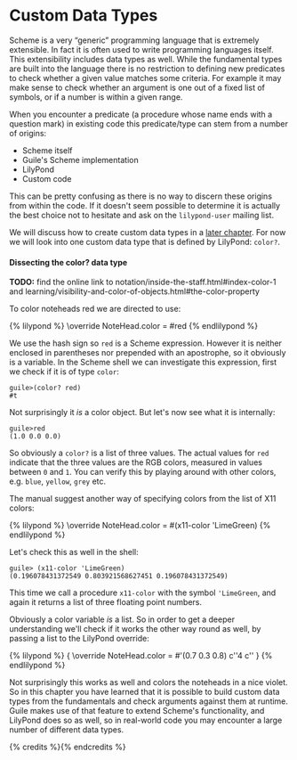 # Custom Data Types

Scheme is a very “generic” programming language that is extremely extensible.
In fact it is often used to write programming languages itself.  This
extensibility includes data types as well.  While the fundamental types are
built into the language there is no restriction to defining new predicates to
check whether a given value matches some criteria.  For example it may make
sense to check whether an argument is one out of a fixed list of symbols, or if
a number is within a given range.

When you encounter a predicate (a procedure whose name ends with a question
mark) in existing code this predicate/type can stem from a number of origins:

* Scheme itself
* Guile's Scheme implementation
* LilyPond
* Custom code

This can be pretty confusing as there is no way to discern these origins from
within the code.  If it doesn't seem possible to determine it is actually the
best choice not to hesitate and ask on the `lilypond-user` mailing list.

We will discuss how to create custom data types in a [later
chapter](../procedures/predicates.html).  For now we will look into one custom
data type that is defined by LilyPond: `color?`.

#### Dissecting the color? data type

**TODO:** find the online link to notation/inside-the-staff.html#index-color-1
and learning/visibility-and-color-of-objects.html#the-color-property

To color noteheads red we are directed to use:

{% lilypond %}
\override NoteHead.color = #red
{% endlilypond %}

We use the hash sign so `red` is a Scheme expression.  However it is neither
enclosed in parentheses nor prepended with an apostrophe, so it obviously is a
variable.  In the Scheme shell we can investigate this expression, first we
check if it is of type `color`:

```
guile>(color? red)
#t
```

Not surprisingly it *is* a color object. But let's now see what it is
internally:

```
guile>red
(1.0 0.0 0.0)
```

So obviously a `color?` is a list of three values. The actual values for `red`
indicate that the three values are the RGB colors, measured in values between
`0` and `1`.  You can verify this by playing around with other colors, e.g.
`blue`, `yellow`, `grey` etc.

The manual suggest another way of specifying colors from the list of X11 colors:

{% lilypond %}
\override NoteHead.color = #(x11-color 'LimeGreen)
{% endlilypond %}

Let's check this as well in the shell:

```
guile> (x11-color 'LimeGreen)
(0.196078431372549 0.803921568627451 0.196078431372549)
```

This time we call a procedure `x11-color` with the symbol `'LimeGreen`, and
again it returns a list of three floating point numbers.

Obviously a color variable *is* a list.  So in order to get a deeper
understanding we'll check if it works the other way round as well, by passing a
list to the LilyPond override:

{% lilypond %}
{
  \override NoteHead.color = #'(0.7 0.3 0.8)
  c''4 c''
}
{% endlilypond %}

Not surprisingly this works as well and colors the noteheads in a nice violet.
So in this chapter you have learned that it is possible to build custom data
types from the fundamentals and check arguments against them at runtime.  Guile
makes use of that feature to extend Scheme's functionality, and LilyPond does so
as well, so in real-world code you may encounter a large number of different
data types.

{% credits %}{% endcredits %}
